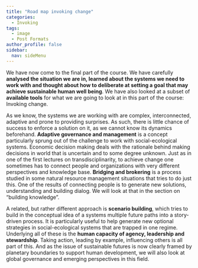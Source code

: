 ```yaml
---
title: "Road map invoking change"
categories:
  - Invoking
tags:
  - image
  - Post Formats
author_profile: false
sidebar:
  nav: sideMenu
---
```


We have now come to the final part of the course. We have carefully **analysed the situation we are in, learned about the systems we need to work with and thought about how to deliberate at setting a goal that may achieve sustainable human well being**. We have also looked at a subset of **available tools** for what we are going to look at in this part of the course: Invoking change.

As we know, the systems we are working with are complex, interconnected, adaptive and prone to providing surprises. As such, there is little chance of success to enforce a solution on it, as we cannot know its dynamics beforehand. **Adaptive governance and management** is a concept particularly sprung out of the challenge to work with social-ecological systems. Economic decision making deals with the rationale behind making decisions in world that is uncertain and to some degree unknown. Just as in one of the first lectures on transdisciplinarity, to achieve change one sometimes has to connect people and organizations with very different perspectives and knowledge base. **Bridging and brokering** is a process studied in some natural resource management situations that tries to do just this. One of the results of connecting people is to generate new solutions, understanding and building dialog. We will look at that in the section on “building knowledge”.

A related, but rather different approach is **scenario building**, which tries to build in the conceptual idea of a systems multiple future paths into a story-driven process. It is particularly useful to help generate new optional strategies in social-ecological systems that are trapped in one regime. Underlying all of these is the **human capacity of agency, leadership and stewardship**. Taking action, leading by example, influencing others is all part of this. And as the issue of sustainable futures is now clearly framed by planetary boundaries to support human development, we will also look at global governance and emerging perspectives in this field. 
